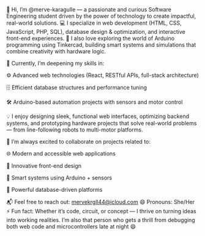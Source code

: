 👋 Hi, I’m @merve-karagulle — a passionate and curious Software Engineering student driven by the power of technology to create impactful, real-world solutions.
💻 I specialize in web development (HTML, CSS, JavaScript, PHP, SQL), database design & optimization, and interactive front-end experiences.
🔌 I also love exploring the world of Arduino programming using Tinkercad, building smart systems and simulations that combine creativity with hardware logic.

🌱 Currently, I’m deepening my skills in:

⚙️ Advanced web technologies (React, RESTful APIs, full-stack architecture)

🗄️ Efficient database structures and performance tuning

🛠️ Arduino-based automation projects with sensors and motor control

💡 I enjoy designing sleek, functional web interfaces, optimizing backend systems, and prototyping hardware projects that solve real-world problems — from line-following robots to multi-motor platforms.

🤝 I’m always excited to collaborate on projects related to:

🌐 Modern and accessible web applications

🧠 Innovative front-end design

🧩 Smart systems using Arduino + sensors

💾 Powerful database-driven platforms

📬 Feel free to reach out: mervekrgll44@icloud.com
😄 Pronouns: She/Her
⚡ Fun fact: Whether it’s code, circuit, or concept — I thrive on turning ideas into working realities. I’m also that person who gets a thrill from debugging both web code and microcontrollers late at night 😄
